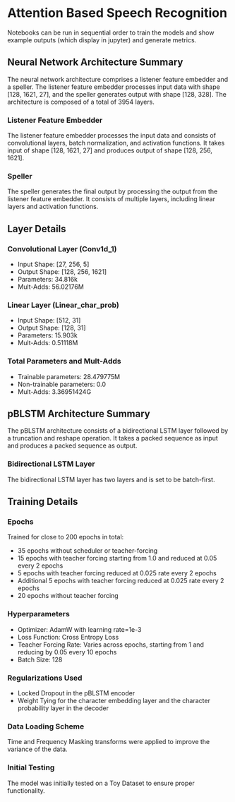 # Attention Based Speech Recognition

Notebooks can be run in sequential order to train the models and show example outputs (which display in jupyter) and generate metrics.

## Neural Network Architecture Summary

The neural network architecture comprises a listener feature embedder and a speller. The listener feature embedder processes input data with shape [128, 1621, 27], and the speller generates output with shape [128, 328]. The architecture is composed of a total of 3954 layers.

### Listener Feature Embedder

The listener feature embedder processes the input data and consists of convolutional layers, batch normalization, and activation functions. It takes input of shape [128, 1621, 27] and produces output of shape [128, 256, 1621].

### Speller

The speller generates the final output by processing the output from the listener feature embedder. It consists of multiple layers, including linear layers and activation functions.

## Layer Details

### Convolutional Layer (Conv1d_1)

- Input Shape: [27, 256, 5]
- Output Shape: [128, 256, 1621]
- Parameters: 34.816k
- Mult-Adds: 56.02176M

### Linear Layer (Linear_char_prob)

- Input Shape: [512, 31]
- Output Shape: [128, 31]
- Parameters: 15.903k
- Mult-Adds: 0.51118M

### Total Parameters and Mult-Adds

- Trainable parameters: 28.479775M
- Non-trainable parameters: 0.0
- Mult-Adds: 3.36951424G

## pBLSTM Architecture Summary

The pBLSTM architecture consists of a bidirectional LSTM layer followed by a truncation and reshape operation. It takes a packed sequence as input and produces a packed sequence as output.

### Bidirectional LSTM Layer

The bidirectional LSTM layer has two layers and is set to be batch-first.

## Training Details

### Epochs

Trained for close to 200 epochs in total:

- 35 epochs without scheduler or teacher-forcing
- 15 epochs with teacher forcing starting from 1.0 and reduced at 0.05 every 2 epochs
- 5 epochs with teacher forcing reduced at 0.025 rate every 2 epochs
- Additional 5 epochs with teacher forcing reduced at 0.025 rate every 2 epochs
- 20 epochs without teacher forcing

### Hyperparameters

- Optimizer: AdamW with learning rate=1e-3
- Loss Function: Cross Entropy Loss
- Teacher Forcing Rate: Varies across epochs, starting from 1 and reducing by 0.05 every 10 epochs
- Batch Size: 128

### Regularizations Used

- Locked Dropout in the pBLSTM encoder
- Weight Tying for the character embedding layer and the character probability layer in the decoder

### Data Loading Scheme

Time and Frequency Masking transforms were applied to improve the variance of the data.

### Initial Testing

The model was initially tested on a Toy Dataset to ensure proper functionality.


